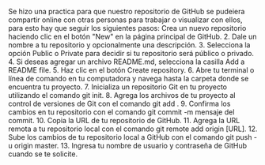 Se hizo una practica para que nuestro repositorio de GitHub se pudeiera compartir online con otras personas para trabajar o visualizar con ellos, para esto hay que seguir los siguientes pasos:
Crea un nuevo repositorio haciendo clic en el botón "New" en la página principal de
GitHub.
2. Dale un nombre a tu repositorio y opcionalmente una descripción.
3. Selecciona la opción Public o Private para decidir si tu repositorio será público o
privado.
4. Si deseas agregar un archivo README.md, selecciona la casilla Add a README file.
5. Haz clic en el botón Create repository.
6. Abre tu terminal o línea de comando en tu computadora y navega hasta la carpeta donde
se encuentra tu proyecto.
7. Inicializa un repositorio Git en tu proyecto utilizando el comando git init.
8. Agrega los archivos de tu proyecto al control de versiones de Git con el comando git add
.
9. Confirma los cambios en tu repositorio con el comando git commit -m mensaje del
commit.
10. Copia la URL de tu repositorio de GitHub.
11. Agrega la URL remota a tu repositorio local con el comando git remote add origin [URL].
12. Sube los cambios de tu repositorio local a GitHub con el comando git push -u origin
master.
13. Ingresa tu nombre de usuario y contraseña de GitHub cuando se te solicite.
